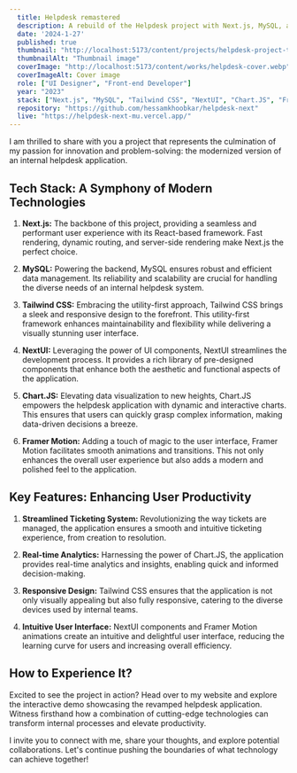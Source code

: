 ```yaml
---
  title: Helpdesk remastered
  description: A rebuild of the Helpdesk project with Next.js, MySQL, and Tailwind CSS.
  date: '2024-1-27'
  published: true
  thumbnail: "http://localhost:5173/content/projects/helpdesk-project-thumbnail.webp"
  thumbnailAlt: "Thumbnail image"
  coverImage: "http://localhost:5173/content/works/helpdesk-cover.webp"
  coverImageAlt: Cover image
  role: ["UI Designer", "Front-end Developer"]
  year: "2023"
  stack: ["Next.js", "MySQL", "Tailwind CSS", "NextUI", "Chart.JS", "Framer Motion", "Figma"]
  repository: "https://github.com/hessamkhoobkar/helpdesk-next"
  live: "https://helpdesk-next-mu.vercel.app/"
---
```


I am thrilled to share with you a project that represents the culmination of my passion for innovation and problem-solving: the modernized version of an internal helpdesk application.

## Tech Stack: A Symphony of Modern Technologies

1. **Next.js:** The backbone of this project, providing a seamless and performant user experience with its React-based framework. Fast rendering, dynamic routing, and server-side rendering make Next.js the perfect choice.

2. **MySQL:** Powering the backend, MySQL ensures robust and efficient data management. Its reliability and scalability are crucial for handling the diverse needs of an internal helpdesk system.

3. **Tailwind CSS:** Embracing the utility-first approach, Tailwind CSS brings a sleek and responsive design to the forefront. This utility-first framework enhances maintainability and flexibility while delivering a visually stunning user interface.

4. **NextUI:** Leveraging the power of UI components, NextUI streamlines the development process. It provides a rich library of pre-designed components that enhance both the aesthetic and functional aspects of the application.

5. **Chart.JS:** Elevating data visualization to new heights, Chart.JS empowers the helpdesk application with dynamic and interactive charts. This ensures that users can quickly grasp complex information, making data-driven decisions a breeze.

6. **Framer Motion:** Adding a touch of magic to the user interface, Framer Motion facilitates smooth animations and transitions. This not only enhances the overall user experience but also adds a modern and polished feel to the application.

## Key Features: Enhancing User Productivity

1. **Streamlined Ticketing System:** Revolutionizing the way tickets are managed, the application ensures a smooth and intuitive ticketing experience, from creation to resolution.

2. **Real-time Analytics:** Harnessing the power of Chart.JS, the application provides real-time analytics and insights, enabling quick and informed decision-making.

3. **Responsive Design:** Tailwind CSS ensures that the application is not only visually appealing but also fully responsive, catering to the diverse devices used by internal teams.

4. **Intuitive User Interface:** NextUI components and Framer Motion animations create an intuitive and delightful user interface, reducing the learning curve for users and increasing overall efficiency.

## How to Experience It?

Excited to see the project in action? Head over to my website and explore the interactive demo showcasing the revamped helpdesk application. Witness firsthand how a combination of cutting-edge technologies can transform internal processes and elevate productivity.

I invite you to connect with me, share your thoughts, and explore potential collaborations. Let's continue pushing the boundaries of what technology can achieve together!
